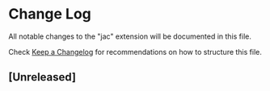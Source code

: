 # Change Log

All notable changes to the "jac" extension will be documented in this file.

Check [Keep a Changelog](http://keepachangelog.com/) for recommendations on how to structure this file.

## [Unreleased]